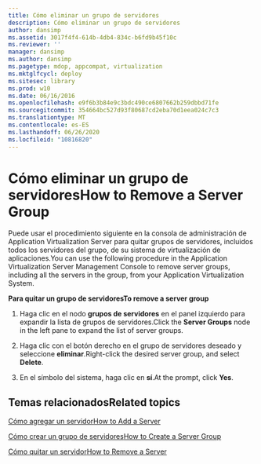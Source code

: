```yaml
---
title: Cómo eliminar un grupo de servidores
description: Cómo eliminar un grupo de servidores
author: dansimp
ms.assetid: 3017f4f4-614b-4db4-834c-b6fd9b45f10c
ms.reviewer: ''
manager: dansimp
ms.author: dansimp
ms.pagetype: mdop, appcompat, virtualization
ms.mktglfcycl: deploy
ms.sitesec: library
ms.prod: w10
ms.date: 06/16/2016
ms.openlocfilehash: e9f6b3b84e9c3bdc490ce6807662b259dbbd71fe
ms.sourcegitcommit: 354664bc527d93f80687cd2eba70d1eea024c7c3
ms.translationtype: MT
ms.contentlocale: es-ES
ms.lasthandoff: 06/26/2020
ms.locfileid: "10816820"
---
```

# <span data-ttu-id="065bf-103">Cómo eliminar un grupo de servidores</span><span class="sxs-lookup"><span data-stu-id="065bf-103">How to Remove a Server Group</span></span>


<span data-ttu-id="065bf-104">Puede usar el procedimiento siguiente en la consola de administración de Application Virtualization Server para quitar grupos de servidores, incluidos todos los servidores del grupo, de su sistema de virtualización de aplicaciones.</span><span class="sxs-lookup"><span data-stu-id="065bf-104">You can use the following procedure in the Application Virtualization Server Management Console to remove server groups, including all the servers in the group, from your Application Virtualization System.</span></span>

**<span data-ttu-id="065bf-105">Para quitar un grupo de servidores</span><span class="sxs-lookup"><span data-stu-id="065bf-105">To remove a server group</span></span>**

1.  <span data-ttu-id="065bf-106">Haga clic en el nodo **grupos de servidores** en el panel izquierdo para expandir la lista de grupos de servidores.</span><span class="sxs-lookup"><span data-stu-id="065bf-106">Click the **Server Groups** node in the left pane to expand the list of server groups.</span></span>

2.  <span data-ttu-id="065bf-107">Haga clic con el botón derecho en el grupo de servidores deseado y seleccione **eliminar**.</span><span class="sxs-lookup"><span data-stu-id="065bf-107">Right-click the desired server group, and select **Delete**.</span></span>

3.  <span data-ttu-id="065bf-108">En el símbolo del sistema, haga clic en **sí**.</span><span class="sxs-lookup"><span data-stu-id="065bf-108">At the prompt, click **Yes**.</span></span>

## <span data-ttu-id="065bf-109">Temas relacionados</span><span class="sxs-lookup"><span data-stu-id="065bf-109">Related topics</span></span>


[<span data-ttu-id="065bf-110">Cómo agregar un servidor</span><span class="sxs-lookup"><span data-stu-id="065bf-110">How to Add a Server</span></span>](how-to-add-a-server.md)

[<span data-ttu-id="065bf-111">Cómo crear un grupo de servidores</span><span class="sxs-lookup"><span data-stu-id="065bf-111">How to Create a Server Group</span></span>](how-to-create-a-server-group.md)

[<span data-ttu-id="065bf-112">Cómo quitar un servidor</span><span class="sxs-lookup"><span data-stu-id="065bf-112">How to Remove a Server</span></span>](how-to-remove-a-server.md)

 

 





